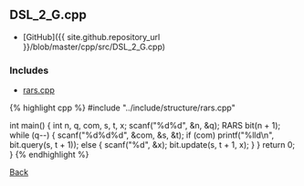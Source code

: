 ## DSL_2_G.cpp

- [GitHub]({{ site.github.repository_url }}/blob/master/cpp/src/DSL_2_G.cpp)

### Includes

- [rars.cpp](../include/structure/rars)

{% highlight cpp %}
#include "../include/structure/rars.cpp"

int main() {
  int n, q, com, s, t, x;
  scanf("%d%d", &n, &q);
  RARS<ll> bit(n + 1);
  while (q--) {
    scanf("%d%d%d", &com, &s, &t);
    if (com) printf("%lld\n", bit.query(s, t + 1));
    else {
      scanf("%d", &x);
      bit.update(s, t + 1, x);
    }
  }
  return 0;
}
{% endhighlight %}

[Back](..)

